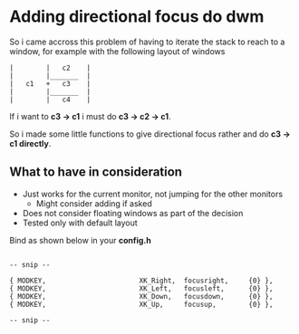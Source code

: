 # Adding directional focus do dwm

So i came accross this problem of having to iterate the stack to reach to a window, for example with the following layout of windows
```
|        |   c2    |
|        |_______  |
|   c1   +   c3    |
|        |_______  |
|        |   c4    |
```

If i want to **c3 -> c1** i must do **c3 -> c2 -> c1**. 

So i made some little functions to give directional focus rather and do **c3 -> c1 directly**.

## What to have in consideration

- Just works for the current monitor, not jumping for the other monitors
  - Might consider adding if asked   
- Does not consider floating windows as part of the decision
- Tested only with default layout

Bind as shown below in your **config.h**
```

-- snip --

{ MODKEY,                       XK_Right,  focusright,     {0} },
{ MODKEY,                       XK_Left,   focusleft,      {0} },
{ MODKEY,                       XK_Down,   focusdown,      {0} },
{ MODKEY,                       XK_Up,     focusup,        {0} },

-- snip -- 


```
